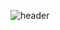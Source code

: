 <!--
**Brizzardis/Brizzardis** is a ✨ _special_ ✨ repository because its `README.md` (this file) appears on your GitHub profile.

Here are some ideas to get you started:

- 🔭 I’m currently working on ...
- 🌱 I’m currently learning ...
- 👯 I’m looking to collaborate on ...
- 🤔 I’m looking for help with ...
- 💬 Ask me about ...
- 📫 How to reach me: ... 
- 😄 Pronouns: ... timeGradient
- ⚡ Fun fact: ... 1,2,3,4,6,10,11,14,15,19,20
-->
![header](https://capsule-render.vercel.app/api?type=waving&color=gradient&customColorList=24&height=250&text=Welcome%20to%20my%20GitHub%20profile!&fontSize=50&fontColor=#000000&section=header&animation=fadeIn)
